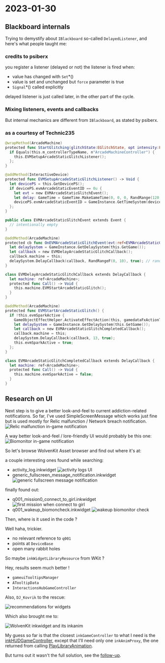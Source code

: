 # 2023-01-30

## Blackboard internals

Trying to demystify about `IBlackboard` so-called `DelayedListener`, and here's what people taught me:

### credits to psiberx

you register a listener (delayed or not)
the listener is fired when:

- value has changed with `Set`*()
- value is set and unchanged but `force` parameter is true
- `Signal`*() called explicitly

delayed listener is just called later, in the other part of the cycle.

### Mixing listeners, events and callbacks

But internal mechanics are different from `IBlackboard`, as stated by psiberx.

### as a courtesy of Technic235

```swift
@wrapMethod(ArcadeMachine)
protected func StartGlitching(glitchState:EGlitchState, opt intensity:Float) -> Void {
  if Equals(this.m_controllerTypeName, n"ArcadeMachineController") {
    this.EVMSetupArcadeStaticGlitchListener();
  };
}

@addMethod(InteractiveDevice)
protected func EVMSetupArcadeStaticGlitchListener() -> Void {
  let devicePS = this.GetDevicePS();
  if devicePS.evmArcadeStaticEventID == 0u {
    let evt = new EVMArcadeStaticGlitchEvent();
    let delay: GameTime = GameTime.MakeGameTime(0, 0, 0, RandRange(120, 301)); // days, hours, opt minutes, opt seconds
    devicePS.evmArcadeStaticEventID = GameInstance.GetTimeSystem(devicePS.GetGameInstance()).RegisterDelayedListener(this, evt, delay, -1);
  };
}

public class EVMArcadeStaticGlitchEvent extends Event {
  // intentionally empty
}

@addMethod(ArcadeMachine)
protected cb func OnEVMArcadeStaticGlitchEvent(evt:ref<EVMArcadeStaticGlitchEvent>) {
  let delaySystem = GameInstance.GetDelaySystem(this.GetGame());
  let callback = new EVMDelayArcadeStaticGlitchCallback();
  callback.machine = this;
  delaySystem.DelayCallback(callback, RandRangeF(0, 10), true); // randomize start times
}

class EVMDelayArcadeStaticGlitchCallback extends DelayCallback {
  let machine: ref<ArcadeMachine>;
  protected func Call() -> Void {
    this.machine.EVMStartArcadeStaticGlitch();
  }
}

@addMethod(ArcadeMachine)
protected func EVMStartArcadeStaticGlitch() {
  if !this.evmSparkActive {
    GameObjectEffectHelper.ActivateEffectAction(this, gamedataFxActionType.Start, n"hack_fx");
    let delaySystem = GameInstance.GetDelaySystem(this.GetGame());
    let callback = new EVMArcadeStaticGlitchCompletedCallback();
    callback.machine = this;
    delaySystem.DelayCallback(callback, 13, true);
    this.evmSparkActive = true;
  };
}

class EVMArcadeStaticGlitchCompletedCallback extends DelayCallback {
  let machine: ref<ArcadeMachine>;
  protected func Call() -> Void {
    this.machine.evmSparkActive = false;
  }
}
```

## Research on UI

Next step is to give a better look-and-feel to current addiction-related notifications.
So far, I've used SimpleScreenMessage which works just fine
but is used mostly for Relic malfunction / Network breach notification.
![Relic malfunction in-game notification](pictures/UI-relic-malfunction.jpg)

A way better look-and-feel / lore-friendly UI would probably be this one:
![Biomonitor in-game notification](./pictures/UI-biomonitor-notifications.png)

So let's browse WolvenKit Asset browser and find out where it's at:

a couple interesting ones found while searching:

- activity_log.inkwidget
  ![activity logs UI](./pictures/inkwidget-activity-log.png)
- generic_fullscreen_message_notification.inkwidget
  ![generic fullscreen message notification](./pictures/inkwidget-generic-fullscreen-message-notification.png)

finally found out:

- q001_mission0_connect_to_girl.inkwidget
  ![first mission when connect to girl](./pictures/inkwidget-q001-mission0-connect-to-girl.png)
- q001_wakeup_biomoncheck.inkwidget
  ![wakeup biomonitor check](./pictures/inkwidget-q001-wakeup_biomoncheck.png)

Then, where is it used in the code ?

Well haha, trickier.

- no relevant reference to `q001`
- points at `DeviceBase`
- open many rabbit holes

So maybe `inkWidgetLibraryResource` from WKit ?

Hey, results seem much better !

- `gameuiTooltipsManager`
- `ATooltipData`
- `InteractionsHubGameController`

Also, `DJ_Kovrik` to the rescue:

![recommendations for widgets](pictures/ArchiveXL-spawn-and-attach-controller.png)

Which also brought me to:

![WolvenKit inkwidget and its inkanim](./pictures/WK-inkwidget-inkanim.png)

My guess so far is that the closest `inkGameController` to what I need is the [inkHUDGameController](https://jac3km4.github.io/cyberdoc/#34400),
except that I'll need only one `inkAnimProxy`, the one returned from calling [PlayLibraryAnimation](https://jac3km4.github.io/cyberdoc/#18366).

But turns out it wasn't the full solution, see the [follow-up](2023-01-31.md).
